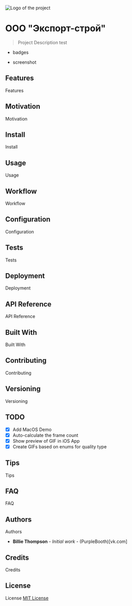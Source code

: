 ![Logo of the project](https://raw.githubusercontent.com/jehna/readme-best-practices/master/sample-logo.png)
# ООО "Экспорт-строй"
> Project Description test

* badges

* screenshot

## Features
Features

## Motivation
Motivation

## Install

Install

## Usage
Usage

## Workflow
Workflow

## Configuration
Configuration

## Tests

Tests

## Deployment

Deployment

## API Reference
API Reference

## Built With
Built With

## Contributing
Contributing

## Versioning
Versioning

## TODO
- [X] Add MacOS Demo
- [X] Auto-calculate the frame count
- [X] Show preview of GIF in iOS App
- [X] Create GIFs based on enums for quality type

## Tips
Tips

## FAQ
FAQ

## Authors
Authors
* **Billie Thompson** - *Initial work* - (PurpleBooth)[vk.com]

## Credits
Credits

## License
License [MIT License](http://http//opensource.org/licenses/mit-license.php)
